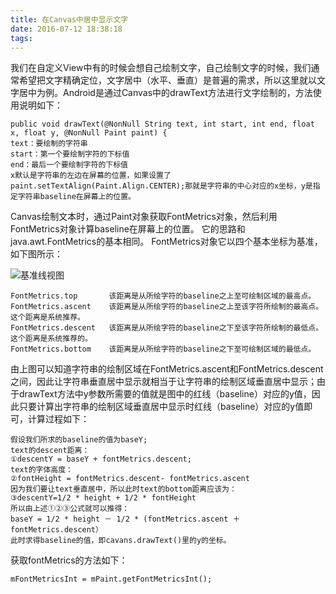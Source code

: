 ```yaml
---
title: 在Canvas中居中显示文字
date: 2016-07-12 18:38:18
tags:
---
```


我们在自定义View中有的时候会想自己绘制文字，自己绘制文字的时候，我们通常希望把文字精确定位，文字居中（水平、垂直）是普遍的需求，所以这里就以文字居中为例。Android是通过Canvas中的drawText方法进行文字绘制的，方法使用说明如下：
```
public void drawText(@NonNull String text, int start, int end, float x, float y, @NonNull Paint paint) {
text：要绘制的字符串
start：第一个要绘制字符的下标值
end：最后一个要绘制字符的下标值
x默认是字符串的左边在屏幕的位置，如果设置了paint.setTextAlign(Paint.Align.CENTER);那就是字符串的中心对应的x坐标，y是指定字符串baseline在屏幕上的位置。
```

Canvas绘制文本时，通过Paint对象获取FontMetrics对象，然后利用FontMetrics对象计算baseline在屏幕上的位置。 它的思路和java.awt.FontMetrics的基本相同。 FontMetrics对象它以四个基本坐标为基准，如下图所示：

![基准线视图](http://upload-images.jianshu.io/upload_images/2171639-d83c9ccd6d7a57ea.png?imageMogr2/auto-orient/strip%7CimageView2/2/w/1240)

```
FontMetrics.top       该距离是从所绘字符的baseline之上至可绘制区域的最高点。
FontMetrics.ascent    该距离是从所绘字符的baseline之上至该字符所绘制的最高点。这个距离是系统推荐。
FontMetrics.descent   该距离是从所绘字符的baseline之下至该字符所绘制的最低点。这个距离是系统推荐的。
FontMetrics.bottom    该距离是从所绘字符的baseline之下至可绘制区域的最低点。
```
由上图可以知道字符串的绘制区域在FontMetrics.ascent和FontMetrics.descent之间，因此让字符串垂直居中显示就相当于让字符串的绘制区域垂直居中显示；由于drawText方法中y参数所需要的值就是图中的红线（baseline）对应的y值，因此只要计算出字符串的绘制区域垂直居中显示时红线（baseline）对应的y值即可，计算过程如下：
```
假设我们所求的baseline的值为baseY;
text的descent距离：
①descentY = baseY + fontMetrics.descent; 
text的字体高度：
②fontHeight = fontMetrics.descent- fontMetrics.ascent 
因为我们要让text垂直居中，所以此时text的bottom距离应该为：
③descentY=1/2 * height + 1/2 * fontHeight
所以由上述①②③公式就可以推得：
baseY = 1/2 * height － 1/2 * (fontMetrics.ascent ＋ fontMetrics.descent） 
此时求得baseline的值，即cavans.drawText()里的y的坐标。
```

获取fontMetrics的方法如下：
```
mFontMetricsInt = mPaint.getFontMetricsInt();
```